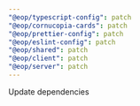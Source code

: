 ```yaml
---
"@eop/typescript-config": patch
"@eop/cornucopia-cards": patch
"@eop/prettier-config": patch
"@eop/eslint-config": patch
"@eop/shared": patch
"@eop/client": patch
"@eop/server": patch
---
```


Update dependencies
